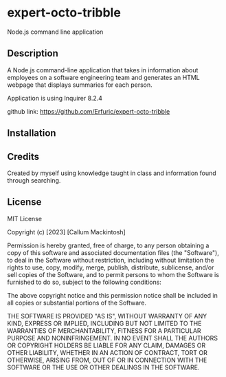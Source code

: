 # expert-octo-tribble
Node.js command line application

## Description

A Node.js command-line application that takes in information about employees on a software engineering team and generates an HTML webpage that displays summaries for each person.

Application is using Inquirer 8.2.4



github link: https://github.com/Erfuric/expert-octo-tribble


## Installation



## Credits

Created by myself using knowledge taught in class and information found through searching.



## License

MIT License

Copyright (c) [2023] [Callum Mackintosh]

Permission is hereby granted, free of charge, to any person obtaining a copy
of this software and associated documentation files (the "Software"), to deal
in the Software without restriction, including without limitation the rights
to use, copy, modify, merge, publish, distribute, sublicense, and/or sell
copies of the Software, and to permit persons to whom the Software is
furnished to do so, subject to the following conditions:

The above copyright notice and this permission notice shall be included in all
copies or substantial portions of the Software.

THE SOFTWARE IS PROVIDED "AS IS", WITHOUT WARRANTY OF ANY KIND, EXPRESS OR
IMPLIED, INCLUDING BUT NOT LIMITED TO THE WARRANTIES OF MERCHANTABILITY,
FITNESS FOR A PARTICULAR PURPOSE AND NONINFRINGEMENT. IN NO EVENT SHALL THE
AUTHORS OR COPYRIGHT HOLDERS BE LIABLE FOR ANY CLAIM, DAMAGES OR OTHER
LIABILITY, WHETHER IN AN ACTION OF CONTRACT, TORT OR OTHERWISE, ARISING FROM,
OUT OF OR IN CONNECTION WITH THE SOFTWARE OR THE USE OR OTHER DEALINGS IN THE
SOFTWARE.